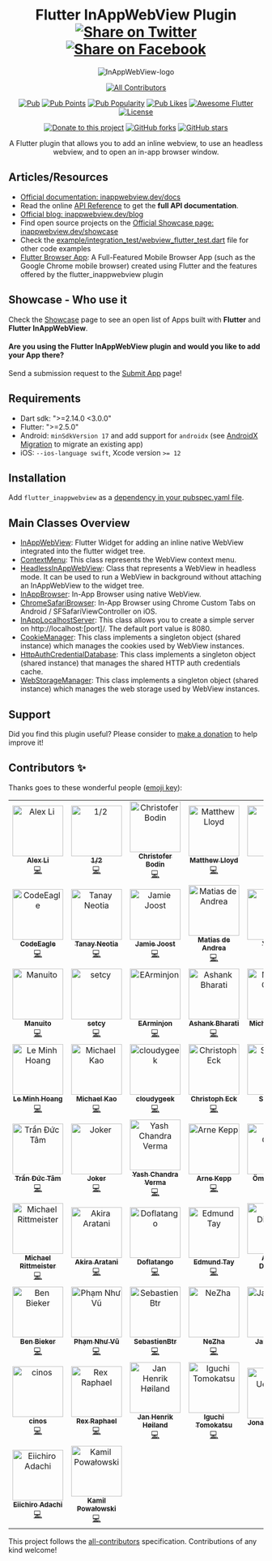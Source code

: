 <div align="center">

# Flutter InAppWebView Plugin [![Share on Twitter](https://img.shields.io/twitter/url/http/shields.io.svg?style=social)](https://twitter.com/intent/tweet?text=Flutter%20InAppBrowser%20plugin!&url=https://github.com/pichillilorenzo/flutter_inappwebview&hashtags=flutter,flutterio,dart,dartlang,webview) [![Share on Facebook](https://img.shields.io/badge/share-facebook-blue.svg?longCache=true&style=flat&colorB=%234267b2)](https://www.facebook.com/sharer/sharer.php?u=https%3A//github.com/pichillilorenzo/flutter_inappwebview)

![InAppWebView-logo](https://user-images.githubusercontent.com/5956938/195422744-bdcfed16-73f0-4bc9-94ab-ecf10771a1c4.png)

<!-- ALL-CONTRIBUTORS-BADGE:START - Do not remove or modify this section -->
[![All Contributors](https://img.shields.io/badge/all_contributors-58-orange.svg?style=flat-square)](#contributors-)
<!-- ALL-CONTRIBUTORS-BADGE:END -->

[![Pub](https://img.shields.io/pub/v/flutter_inappwebview?include_prereleases)](https://pub.dartlang.org/packages/flutter_inappwebview)
[![Pub Points](https://img.shields.io/pub/points/flutter_inappwebview)](https://pub.dev/packages/flutter_inappwebview/score)
[![Pub Popularity](https://img.shields.io/pub/popularity/flutter_inappwebview)](https://pub.dev/packages/flutter_inappwebview/score)
[![Pub Likes](https://img.shields.io/pub/likes/flutter_inappwebview)](https://pub.dev/packages/flutter_inappwebview/score)
[![Awesome Flutter](https://img.shields.io/badge/Awesome-Flutter-blue.svg?longCache=true&style=flat-square)](https://stackoverflow.com/questions/tagged/flutter-inappwebview)
[![License](https://img.shields.io/badge/License-Apache%202.0-blue.svg)](/LICENSE)

[![Donate to this project](https://img.shields.io/badge/support-donate-yellow.svg)](https://inappwebview.dev/donate/)
[![GitHub forks](https://img.shields.io/github/forks/pichillilorenzo/flutter_inappwebview?style=social)](https://github.com/pichillilorenzo/flutter_inappwebview)
[![GitHub stars](https://img.shields.io/github/stars/pichillilorenzo/flutter_inappwebview?style=social)](https://github.com/pichillilorenzo/flutter_inappwebview)

A Flutter plugin that allows you to add an inline webview, to use an headless webview, and to open an in-app browser window.

</div>

## Articles/Resources

- [Official documentation: inappwebview.dev/docs](https://inappwebview.dev/docs/)
- Read the online [API Reference](https://pub.dartlang.org/documentation/flutter_inappwebview/latest/) to get the **full API documentation**.
- [Official blog: inappwebview.dev/blog](https://inappwebview.dev/blog/)
- Find open source projects on the [Official Showcase page: inappwebview.dev/showcase](https://inappwebview.dev/showcase/)
- Check the [example/integration_test/webview_flutter_test.dart](https://github.com/pichillilorenzo/flutter_inappwebview/blob/master/example/integration_test/webview_flutter_test.dart) file for other code examples
- [Flutter Browser App](https://github.com/pichillilorenzo/flutter_browser_app): A Full-Featured Mobile Browser App (such as the Google Chrome mobile browser) created using Flutter and the features offered by the flutter_inappwebview plugin

## Showcase - Who use it

Check the [Showcase](https://inappwebview.dev/showcase/) page to see an open list of Apps built with **Flutter** and **Flutter InAppWebView**.

#### Are you using the **Flutter InAppWebView** plugin and would you like to add your App there?

Send a submission request to the [Submit App](https://inappwebview.dev/submit-app/) page!

## Requirements

- Dart sdk: ">=2.14.0 <3.0.0"
- Flutter: ">=2.5.0"
- Android: `minSdkVersion 17` and add support for `androidx` (see [AndroidX Migration](https://flutter.dev/docs/development/androidx-migration) to migrate an existing app)
- iOS: `--ios-language swift`, Xcode version `>= 12`

## Installation

Add `flutter_inappwebview` as a [dependency in your pubspec.yaml file](https://flutter.io/using-packages/).

## Main Classes Overview

* [InAppWebView](https://inappwebview.dev/docs/in-app-webview/basic-usage/): Flutter Widget for adding an inline native WebView integrated into the flutter widget tree.
* [ContextMenu](https://inappwebview.dev/docs/context-menu/basic-usage/): This class represents the WebView context menu.
* [HeadlessInAppWebView](https://inappwebview.dev/docs/headless-in-app-webview/basic-usage/): Class that represents a WebView in headless mode. It can be used to run a WebView in background without attaching an InAppWebView to the widget tree.
* [InAppBrowser](https://inappwebview.dev/docs/in-app-browser/basic-usage/): In-App Browser using native WebView.
* [ChromeSafariBrowser](https://inappwebview.dev/docs/chrome-safari-browser/basic-usage/): In-App Browser using Chrome Custom Tabs on Android / SFSafariViewController on iOS.
* [InAppLocalhostServer](https://inappwebview.dev/docs/in-app-localhost-server/basic-usage/): This class allows you to create a simple server on http://localhost:[port]/. The default port value is 8080.
* [CookieManager](https://inappwebview.dev/docs/cookie-manager/basic-usage/): This class implements a singleton object (shared instance) which manages the cookies used by WebView instances.
* [HttpAuthCredentialDatabase](https://inappwebview.dev/docs/http-auth-credential-database/basic-usage/): This class implements a singleton object (shared instance) that manages the shared HTTP auth credentials cache.
* [WebStorageManager](https://inappwebview.dev/docs/web-storage-manager/basic-usage/): This class implements a singleton object (shared instance) which manages the web storage used by WebView instances.

## Support

Did you find this plugin useful? Please consider to [make a donation](https://inappwebview.dev/donate/) to help improve it!

## Contributors ✨

Thanks goes to these wonderful people ([emoji key](https://allcontributors.org/docs/en/emoji-key)):

<!-- ALL-CONTRIBUTORS-LIST:START - Do not remove or modify this section -->
<!-- prettier-ignore-start -->
<!-- markdownlint-disable -->
<table>
  <tbody>
    <tr>
      <td align="center"><a href="https://blog.alexv525.com/"><img src="https://avatars.githubusercontent.com/u/15884415?v=4?s=100" width="100px;" alt="Alex Li"/><br /><sub><b>Alex Li</b></sub></a><br /><a href="https://github.com/pichillilorenzo/flutter_inappwebview/commits?author=AlexV525" title="Code">💻</a></td>
      <td align="center"><a href="https://github.com/crazecoder"><img src="https://avatars.githubusercontent.com/u/18387906?v=4?s=100" width="100px;" alt="1/2"/><br /><sub><b>1/2</b></sub></a><br /><a href="https://github.com/pichillilorenzo/flutter_inappwebview/commits?author=crazecoder" title="Code">💻</a></td>
      <td align="center"><a href="https://github.com/cbodin"><img src="https://avatars.githubusercontent.com/u/220255?v=4?s=100" width="100px;" alt="Christofer Bodin"/><br /><sub><b>Christofer Bodin</b></sub></a><br /><a href="https://github.com/pichillilorenzo/flutter_inappwebview/commits?author=cbodin" title="Code">💻</a></td>
      <td align="center"><a href="https://github.com/matthewlloyd"><img src="https://avatars.githubusercontent.com/u/2041996?v=4?s=100" width="100px;" alt="Matthew Lloyd"/><br /><sub><b>Matthew Lloyd</b></sub></a><br /><a href="https://github.com/pichillilorenzo/flutter_inappwebview/commits?author=matthewlloyd" title="Code">💻</a></td>
      <td align="center"><a href="https://github.com/carloserazo47"><img src="https://avatars.githubusercontent.com/u/83635384?v=4?s=100" width="100px;" alt="C E"/><br /><sub><b>C E</b></sub></a><br /><a href="https://github.com/pichillilorenzo/flutter_inappwebview/commits?author=carloserazo47" title="Code">💻</a></td>
      <td align="center"><a href="https://github.com/robsonmeemo"><img src="https://avatars.githubusercontent.com/u/47990393?v=4?s=100" width="100px;" alt="Robson Araujo"/><br /><sub><b>Robson Araujo</b></sub></a><br /><a href="https://github.com/pichillilorenzo/flutter_inappwebview/commits?author=robsonmeemo" title="Code">💻</a></td>
      <td align="center"><a href="https://github.com/ryanhz"><img src="https://avatars.githubusercontent.com/u/1142612?v=4?s=100" width="100px;" alt="Ryan"/><br /><sub><b>Ryan</b></sub></a><br /><a href="https://github.com/pichillilorenzo/flutter_inappwebview/commits?author=ryanhz" title="Code">💻</a></td>
    </tr>
    <tr>
      <td align="center"><a href="https://codeeagle.github.io/"><img src="https://avatars.githubusercontent.com/u/2311352?v=4?s=100" width="100px;" alt="CodeEagle"/><br /><sub><b>CodeEagle</b></sub></a><br /><a href="https://github.com/pichillilorenzo/flutter_inappwebview/commits?author=CodeEagle" title="Code">💻</a></td>
      <td align="center"><a href="https://github.com/tneotia"><img src="https://avatars.githubusercontent.com/u/50850142?v=4?s=100" width="100px;" alt="Tanay Neotia"/><br /><sub><b>Tanay Neotia</b></sub></a><br /><a href="https://github.com/pichillilorenzo/flutter_inappwebview/commits?author=tneotia" title="Code">💻</a></td>
      <td align="center"><a href="https://github.com/panndoraBoo"><img src="https://avatars.githubusercontent.com/u/8928207?v=4?s=100" width="100px;" alt="Jamie Joost"/><br /><sub><b>Jamie Joost</b></sub></a><br /><a href="https://github.com/pichillilorenzo/flutter_inappwebview/commits?author=panndoraBoo" title="Code">💻</a></td>
      <td align="center"><a href="https://deandreamatias.com/"><img src="https://avatars.githubusercontent.com/u/21011641?v=4?s=100" width="100px;" alt="Matias de Andrea"/><br /><sub><b>Matias de Andrea</b></sub></a><br /><a href="https://github.com/pichillilorenzo/flutter_inappwebview/commits?author=deandreamatias" title="Code">💻</a></td>
      <td align="center"><a href="https://blog.csdn.net/j550341130"><img src="https://avatars.githubusercontent.com/u/17899073?v=4?s=100" width="100px;" alt="YouCii"/><br /><sub><b>YouCii</b></sub></a><br /><a href="https://github.com/pichillilorenzo/flutter_inappwebview/commits?author=YouCii" title="Code">💻</a></td>
      <td align="center"><a href="https://github.com/cutzmf"><img src="https://avatars.githubusercontent.com/u/1662033?v=4?s=100" width="100px;" alt="Salnikov Sergey"/><br /><sub><b>Salnikov Sergey</b></sub></a><br /><a href="https://github.com/pichillilorenzo/flutter_inappwebview/commits?author=cutzmf" title="Code">💻</a></td>
      <td align="center"><a href="https://github.com/a00012025"><img src="https://avatars.githubusercontent.com/u/12824216?v=4?s=100" width="100px;" alt="Po-Jui Chen"/><br /><sub><b>Po-Jui Chen</b></sub></a><br /><a href="https://github.com/pichillilorenzo/flutter_inappwebview/commits?author=a00012025" title="Code">💻</a></td>
    </tr>
    <tr>
      <td align="center"><a href="https://github.com/Manuito83"><img src="https://avatars.githubusercontent.com/u/4816367?v=4?s=100" width="100px;" alt="Manuito"/><br /><sub><b>Manuito</b></sub></a><br /><a href="https://github.com/pichillilorenzo/flutter_inappwebview/commits?author=Manuito83" title="Code">💻</a></td>
      <td align="center"><a href="https://github.com/setcy"><img src="https://avatars.githubusercontent.com/u/86180691?v=4?s=100" width="100px;" alt="setcy"/><br /><sub><b>setcy</b></sub></a><br /><a href="https://github.com/pichillilorenzo/flutter_inappwebview/commits?author=setcy" title="Code">💻</a></td>
      <td align="center"><a href="https://github.com/EArminjon2"><img src="https://avatars.githubusercontent.com/u/92172436?v=4?s=100" width="100px;" alt="EArminjon"/><br /><sub><b>EArminjon</b></sub></a><br /><a href="https://github.com/pichillilorenzo/flutter_inappwebview/commits?author=EArminjon2" title="Code">💻</a></td>
      <td align="center"><a href="https://www.linkedin.com/in/ashank-bharati-497989127/"><img src="https://avatars.githubusercontent.com/u/22197948?v=4?s=100" width="100px;" alt="Ashank Bharati"/><br /><sub><b>Ashank Bharati</b></sub></a><br /><a href="https://github.com/pichillilorenzo/flutter_inappwebview/commits?author=ashank96" title="Code">💻</a></td>
      <td align="center"><a href="https://dart.art/"><img src="https://avatars.githubusercontent.com/u/1755207?v=4?s=100" width="100px;" alt="Michael Chow"/><br /><sub><b>Michael Chow</b></sub></a><br /><a href="https://github.com/pichillilorenzo/flutter_inappwebview/commits?author=chownation" title="Code">💻</a></td>
      <td align="center"><a href="https://github.com/RodXander"><img src="https://avatars.githubusercontent.com/u/23609784?v=4?s=100" width="100px;" alt="Osvaldo Saez"/><br /><sub><b>Osvaldo Saez</b></sub></a><br /><a href="https://github.com/pichillilorenzo/flutter_inappwebview/commits?author=RodXander" title="Code">💻</a></td>
      <td align="center"><a href="https://github.com/rsydor"><img src="https://avatars.githubusercontent.com/u/79581663?v=4?s=100" width="100px;" alt="rsydor"/><br /><sub><b>rsydor</b></sub></a><br /><a href="https://github.com/pichillilorenzo/flutter_inappwebview/commits?author=rsydor" title="Code">💻</a></td>
    </tr>
    <tr>
      <td align="center"><a href="https://github.com/hoanglm4"><img src="https://avatars.githubusercontent.com/u/7067757?v=4?s=100" width="100px;" alt="Le Minh Hoang"/><br /><sub><b>Le Minh Hoang</b></sub></a><br /><a href="https://github.com/pichillilorenzo/flutter_inappwebview/commits?author=hoanglm4" title="Code">💻</a></td>
      <td align="center"><a href="https://github.com/Miiha"><img src="https://avatars.githubusercontent.com/u/3897167?v=4?s=100" width="100px;" alt="Michael Kao"/><br /><sub><b>Michael Kao</b></sub></a><br /><a href="https://github.com/pichillilorenzo/flutter_inappwebview/commits?author=Miiha" title="Code">💻</a></td>
      <td align="center"><a href="https://github.com/cloudygeek"><img src="https://avatars.githubusercontent.com/u/6059542?v=4?s=100" width="100px;" alt="cloudygeek"/><br /><sub><b>cloudygeek</b></sub></a><br /><a href="https://github.com/pichillilorenzo/flutter_inappwebview/commits?author=cloudygeek" title="Code">💻</a></td>
      <td align="center"><a href="https://github.com/chreck"><img src="https://avatars.githubusercontent.com/u/8030398?v=4?s=100" width="100px;" alt="Christoph Eck"/><br /><sub><b>Christoph Eck</b></sub></a><br /><a href="https://github.com/pichillilorenzo/flutter_inappwebview/commits?author=chreck" title="Code">💻</a></td>
      <td align="center"><a href="https://github.com/Ser1ous"><img src="https://avatars.githubusercontent.com/u/4497968?v=4?s=100" width="100px;" alt="Ser1ous"/><br /><sub><b>Ser1ous</b></sub></a><br /><a href="https://github.com/pichillilorenzo/flutter_inappwebview/commits?author=Ser1ous" title="Code">💻</a></td>
      <td align="center"><a href="https://spacelaunchnow.me/"><img src="https://avatars.githubusercontent.com/u/4519230?v=4?s=100" width="100px;" alt="Caleb Jones"/><br /><sub><b>Caleb Jones</b></sub></a><br /><a href="https://github.com/pichillilorenzo/flutter_inappwebview/commits?author=ItsCalebJones" title="Code">💻</a></td>
      <td align="center"><a href="https://sungazer.io/"><img src="https://avatars.githubusercontent.com/u/6215122?v=4?s=100" width="100px;" alt="Saverio Murgia"/><br /><sub><b>Saverio Murgia</b></sub></a><br /><a href="https://github.com/pichillilorenzo/flutter_inappwebview/commits?author=savy-91" title="Code">💻</a></td>
    </tr>
    <tr>
      <td align="center"><a href="https://github.com/tranductam2802"><img src="https://avatars.githubusercontent.com/u/4957579?v=4?s=100" width="100px;" alt="Trần Đức Tâm"/><br /><sub><b>Trần Đức Tâm</b></sub></a><br /><a href="https://github.com/pichillilorenzo/flutter_inappwebview/commits?author=tranductam2802" title="Code">💻</a></td>
      <td align="center"><a href="https://pcqpcq.me/"><img src="https://avatars.githubusercontent.com/u/1411571?v=4?s=100" width="100px;" alt="Joker"/><br /><sub><b>Joker</b></sub></a><br /><a href="https://github.com/pichillilorenzo/flutter_inappwebview/commits?author=pcqpcq" title="Code">💻</a></td>
      <td align="center"><a href="https://www.linkedin.com/in/ycv005/"><img src="https://avatars.githubusercontent.com/u/26734819?v=4?s=100" width="100px;" alt="Yash Chandra Verma"/><br /><sub><b>Yash Chandra Verma</b></sub></a><br /><a href="https://github.com/pichillilorenzo/flutter_inappwebview/commits?author=ycv005" title="Code">💻</a></td>
      <td align="center"><a href="https://github.com/arneke"><img src="https://avatars.githubusercontent.com/u/425235?v=4?s=100" width="100px;" alt="Arne Kepp"/><br /><sub><b>Arne Kepp</b></sub></a><br /><a href="https://github.com/pichillilorenzo/flutter_inappwebview/commits?author=arneke" title="Code">💻</a></td>
      <td align="center"><a href="https://omralcrt.github.io/"><img src="https://avatars.githubusercontent.com/u/12418327?v=4?s=100" width="100px;" alt="Ömral Cörüt"/><br /><sub><b>Ömral Cörüt</b></sub></a><br /><a href="https://github.com/pichillilorenzo/flutter_inappwebview/commits?author=omralcrt" title="Code">💻</a></td>
      <td align="center"><a href="https://github.com/albatrosify"><img src="https://avatars.githubusercontent.com/u/64252708?v=4?s=100" width="100px;" alt="LrdHelmchen"/><br /><sub><b>LrdHelmchen</b></sub></a><br /><a href="https://github.com/pichillilorenzo/flutter_inappwebview/commits?author=albatrosify" title="Code">💻</a></td>
      <td align="center"><a href="https://ungapps.com/"><img src="https://avatars.githubusercontent.com/u/8141036?v=4?s=100" width="100px;" alt="Steven Gunanto"/><br /><sub><b>Steven Gunanto</b></sub></a><br /><a href="https://github.com/pichillilorenzo/flutter_inappwebview/commits?author=gunantosteven" title="Code">💻</a></td>
    </tr>
    <tr>
      <td align="center"><a href="https://schlau.bi/"><img src="https://avatars.githubusercontent.com/u/16060205?v=4?s=100" width="100px;" alt="Michael Rittmeister"/><br /><sub><b>Michael Rittmeister</b></sub></a><br /><a href="https://github.com/pichillilorenzo/flutter_inappwebview/commits?author=DRSchlaubi" title="Code">💻</a></td>
      <td align="center"><a href="https://aakira.app/"><img src="https://avatars.githubusercontent.com/u/3386962?v=4?s=100" width="100px;" alt="Akira Aratani"/><br /><sub><b>Akira Aratani</b></sub></a><br /><a href="https://github.com/pichillilorenzo/flutter_inappwebview/commits?author=AAkira" title="Code">💻</a></td>
      <td align="center"><a href="https://github.com/Doflatango"><img src="https://avatars.githubusercontent.com/u/3091033?v=4?s=100" width="100px;" alt="Doflatango"/><br /><sub><b>Doflatango</b></sub></a><br /><a href="https://github.com/pichillilorenzo/flutter_inappwebview/commits?author=Doflatango" title="Code">💻</a></td>
      <td align="center"><a href="https://github.com/Eddayy"><img src="https://avatars.githubusercontent.com/u/17043852?v=4?s=100" width="100px;" alt="Edmund Tay"/><br /><sub><b>Edmund Tay</b></sub></a><br /><a href="https://github.com/pichillilorenzo/flutter_inappwebview/commits?author=Eddayy" title="Code">💻</a></td>
      <td align="center"><a href="https://andreidiaconu.com/"><img src="https://avatars.githubusercontent.com/u/1402046?v=4?s=100" width="100px;" alt="Andrei Diaconu"/><br /><sub><b>Andrei Diaconu</b></sub></a><br /><a href="https://github.com/pichillilorenzo/flutter_inappwebview/commits?author=andreidiaconu" title="Code">💻</a></td>
      <td align="center"><a href="https://github.com/plateaukao"><img src="https://avatars.githubusercontent.com/u/4084738?v=4?s=100" width="100px;" alt="Daniel Kao"/><br /><sub><b>Daniel Kao</b></sub></a><br /><a href="https://github.com/pichillilorenzo/flutter_inappwebview/commits?author=plateaukao" title="Code">💻</a></td>
      <td align="center"><a href="https://github.com/xtyxtyx"><img src="https://avatars.githubusercontent.com/u/15033141?v=4?s=100" width="100px;" alt="xuty"/><br /><sub><b>xuty</b></sub></a><br /><a href="https://github.com/pichillilorenzo/flutter_inappwebview/commits?author=xtyxtyx" title="Code">💻</a></td>
    </tr>
    <tr>
      <td align="center"><a href="https://bieker.ninja/"><img src="https://avatars.githubusercontent.com/u/818880?v=4?s=100" width="100px;" alt="Ben Bieker"/><br /><sub><b>Ben Bieker</b></sub></a><br /><a href="https://github.com/pichillilorenzo/flutter_inappwebview/commits?author=wwwdata" title="Code">💻</a></td>
      <td align="center"><a href="https://github.com/phamnhuvu-dev"><img src="https://avatars.githubusercontent.com/u/22906656?v=4?s=100" width="100px;" alt="Phạm Như Vũ"/><br /><sub><b>Phạm Như Vũ</b></sub></a><br /><a href="https://github.com/pichillilorenzo/flutter_inappwebview/commits?author=phamnhuvu-dev" title="Code">💻</a></td>
      <td align="center"><a href="https://github.com/SebastienBtr"><img src="https://avatars.githubusercontent.com/u/18089010?v=4?s=100" width="100px;" alt="SebastienBtr"/><br /><sub><b>SebastienBtr</b></sub></a><br /><a href="https://github.com/pichillilorenzo/flutter_inappwebview/commits?author=SebastienBtr" title="Code">💻</a></td>
      <td align="center"><a href="https://github.com/fattiger00"><img src="https://avatars.githubusercontent.com/u/38494401?v=4?s=100" width="100px;" alt="NeZha"/><br /><sub><b>NeZha</b></sub></a><br /><a href="https://github.com/pichillilorenzo/flutter_inappwebview/commits?author=fattiger00" title="Code">💻</a></td>
      <td align="center"><a href="https://github.com/klydra"><img src="https://avatars.githubusercontent.com/u/40038209?v=4?s=100" width="100px;" alt="Jan Klinge"/><br /><sub><b>Jan Klinge</b></sub></a><br /><a href="https://github.com/pichillilorenzo/flutter_inappwebview/commits?author=klydra" title="Code">💻</a></td>
      <td align="center"><a href="https://github.com/PauloDurrerMelo"><img src="https://avatars.githubusercontent.com/u/29310557?v=4?s=100" width="100px;" alt="PauloDurrerMelo"/><br /><sub><b>PauloDurrerMelo</b></sub></a><br /><a href="https://github.com/pichillilorenzo/flutter_inappwebview/commits?author=PauloDurrerMelo" title="Code">💻</a></td>
      <td align="center"><a href="https://github.com/benmeemo"><img src="https://avatars.githubusercontent.com/u/47991706?v=4?s=100" width="100px;" alt="benmeemo"/><br /><sub><b>benmeemo</b></sub></a><br /><a href="https://github.com/pichillilorenzo/flutter_inappwebview/commits?author=benmeemo" title="Code">💻</a></td>
    </tr>
    <tr>
      <td align="center"><a href="https://github.com/cinos1"><img src="https://avatars.githubusercontent.com/u/19343437?v=4?s=100" width="100px;" alt="cinos"/><br /><sub><b>cinos</b></sub></a><br /><a href="https://github.com/pichillilorenzo/flutter_inappwebview/commits?author=cinos1" title="Code">💻</a></td>
      <td align="center"><a href="https://xraph.com/"><img src="https://avatars.githubusercontent.com/u/11243590?v=4?s=100" width="100px;" alt="Rex Raphael"/><br /><sub><b>Rex Raphael</b></sub></a><br /><a href="https://github.com/pichillilorenzo/flutter_inappwebview/commits?author=juicycleff" title="Code">💻</a></td>
      <td align="center"><a href="https://github.com/Sense545"><img src="https://avatars.githubusercontent.com/u/769406?v=4?s=100" width="100px;" alt="Jan Henrik Høiland"/><br /><sub><b>Jan Henrik Høiland</b></sub></a><br /><a href="https://github.com/pichillilorenzo/flutter_inappwebview/commits?author=Sense545" title="Code">💻</a></td>
      <td align="center"><a href="https://github.com/igtm"><img src="https://avatars.githubusercontent.com/u/6331737?v=4?s=100" width="100px;" alt="Iguchi Tomokatsu"/><br /><sub><b>Iguchi Tomokatsu</b></sub></a><br /><a href="https://github.com/pichillilorenzo/flutter_inappwebview/commits?author=igtm" title="Code">💻</a></td>
      <td align="center"><a href="https://uekoetter.dev/"><img src="https://avatars.githubusercontent.com/u/1270149?v=4?s=100" width="100px;" alt="Jonas Uekötter"/><br /><sub><b>Jonas Uekötter</b></sub></a><br /><a href="https://github.com/pichillilorenzo/flutter_inappwebview/commits?author=ueman" title="Documentation">📖</a></td>
      <td align="center"><a href="https://github.com/emakar"><img src="https://avatars.githubusercontent.com/u/7767193?v=4?s=100" width="100px;" alt="emakar"/><br /><sub><b>emakar</b></sub></a><br /><a href="https://github.com/pichillilorenzo/flutter_inappwebview/commits?author=emakar" title="Code">💻</a></td>
      <td align="center"><a href="https://weibo.com/magicrolan"><img src="https://avatars.githubusercontent.com/u/671431?v=4?s=100" width="100px;" alt="liasica"/><br /><sub><b>liasica</b></sub></a><br /><a href="https://github.com/pichillilorenzo/flutter_inappwebview/commits?author=liasica" title="Code">💻</a></td>
    </tr>
    <tr>
      <td align="center"><a href="https://github.com/addie9000"><img src="https://avatars.githubusercontent.com/u/2036910?v=4?s=100" width="100px;" alt="Eiichiro Adachi"/><br /><sub><b>Eiichiro Adachi</b></sub></a><br /><a href="https://github.com/pichillilorenzo/flutter_inappwebview/commits?author=addie9000" title="Code">💻</a></td>
      <td align="center"><a href="https://github.com/kamilpowalowski"><img src="https://avatars.githubusercontent.com/u/83073?v=4?s=100" width="100px;" alt="Kamil Powałowski"/><br /><sub><b>Kamil Powałowski</b></sub></a><br /><a href="https://github.com/pichillilorenzo/flutter_inappwebview/commits?author=kamilpowalowski" title="Code">💻</a></td>
    </tr>
  </tbody>
</table>

<!-- markdownlint-restore -->
<!-- prettier-ignore-end -->

<!-- ALL-CONTRIBUTORS-LIST:END -->

This project follows the [all-contributors](https://github.com/all-contributors/all-contributors) specification. Contributions of any kind welcome!

